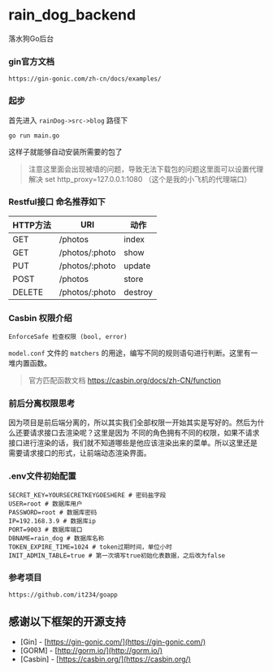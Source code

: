 # rain_dog_backend

落水狗Go后台

### gin官方文档
```shell script
https://gin-gonic.com/zh-cn/docs/examples/
```

### 起步
首先进入 `rainDog->src->blog` 路径下

```shell script
go run main.go
```

这样子就能够自动安装所需要的包了

> 注意这里面会出现被墙的问题，导致无法下载包的问题这里面可以设置代理解决
> set http_proxy=127.0.0.1:1080 （这个是我的小飞机的代理端口）


### Restful接口 命名推荐如下

|   HTTP方法   |   URI   |  动作    |
| ----         | ----               | ----    |
|   GET        |    /photos	        |   index   |
|   GET        |    /photos/:photo  |   show   |
|   PUT        |    /photos/:photo  |   update   |
|   POST       |    /photos         |   store |
|   DELETE     |    /photos/:photo  |   destroy   |


### Casbin 权限介绍
```text
EnforceSafe 检查权限 (bool, error)
```

`model.conf` 文件的 `matchers` 的用途，编写不同的规则语句进行判断。这里有一堆内置函数。

> 官方匹配函数文档 https://casbin.org/docs/zh-CN/function

### 前后分离权限思考
因为项目是前后端分离的，所以其实我们全部权限一开始其实是写好的。然后为什么还要请求接口去渲染呢？这里是因为
不同的角色拥有不同的权限，如果不请求接口进行渲染的话，我们就不知道哪些是他应该渲染出来的菜单。所以这里还是
需要请求接口的形式，让前端动态渲染界面。


### .env文件初始配置
```text
SECRET_KEY=YOURSECRETKEYGOESHERE # 密码盐字段
USER=root # 数据库用户
PASSWORD=root # 数据库密码
IP=192.168.3.9 # 数据库ip
PORT=9003 # 数据库端口
DBNAME=rain_dog # 数据库名称
TOKEN_EXPIRE_TIME=1024 # token过期时间，单位小时
INIT_ADMIN_TABLE=true # 第一次填写true初始化表数据，之后改为false
```

### 参考项目
```text
https://github.com/it234/goapp
```

## 感谢以下框架的开源支持

- [Gin] - [https://gin-gonic.com/](https://gin-gonic.com/)
- [GORM] - [http://gorm.io/](http://gorm.io/)
- [Casbin] - [https://casbin.org/](https://casbin.org/)

